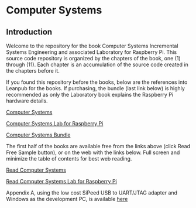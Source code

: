 # Computer Systems

## Introduction

Welcome to the repository for the book Computer Systems Incremental Systems Engineering and associated Laboratory for Raspberry Pi. This source code repository is organized by the chapters of the book, one (1) through (11). Each chapter is an accumulation of the source code created in the chapters before it.

If you found this repository before the books, below are the references into Leanpub for the books. If purchasing, the bundle (last link below) is highly recommended as only the Laboratory book explains the Raspberry Pi hardware details.

[Computer Systems](https://leanpub.com/computersystems)

[Computer Systems Lab for Raspberry Pi](https://leanpub.com/computersystems_lab_rpi)

[Computer Systems Bundle](https://leanpub.com/b/computersystemscomplete)

The first half of the books are available free from the links above (click Read Free Sample button), or on the web with the links below. Full screen and minimize the table of contents for best web reading.

[Read Computer Systems](https://leanpub.com/computersystems/read_sample)

[Read Computer Systems Lab for Raspberry Pi](https://leanpub.com/computersystems_lab_rpi/read_sample)

Appendix A, using the low cost SiPeed USB to UART/JTAG adapter
and Windows as the development PC, is available
[here](AppendixA.md)

